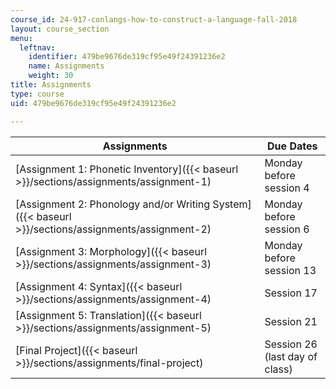 ```yaml
---
course_id: 24-917-conlangs-how-to-construct-a-language-fall-2018
layout: course_section
menu:
  leftnav:
    identifier: 479be9676de319cf95e49f24391236e2
    name: Assignments
    weight: 30
title: Assignments
type: course
uid: 479be9676de319cf95e49f24391236e2

---
```


| Assignments | Due Dates |
| --- | --- |
| [Assignment 1: Phonetic Inventory]({{< baseurl >}}/sections/assignments/assignment-1) | Monday before session 4 |
| [Assignment 2: Phonology and/or Writing System]({{< baseurl >}}/sections/assignments/assignment-2) | Monday before session 6 |
| [Assignment 3: Morphology]({{< baseurl >}}/sections/assignments/assignment-3) | Monday before session 13 |
| [Assignment 4: Syntax]({{< baseurl >}}/sections/assignments/assignment-4) | Session 17 |
| [Assignment 5: Translation]({{< baseurl >}}/sections/assignments/assignment-5) | Session 21 |
| [Final Project]({{< baseurl >}}/sections/assignments/final-project) | Session 26 (last day of class)